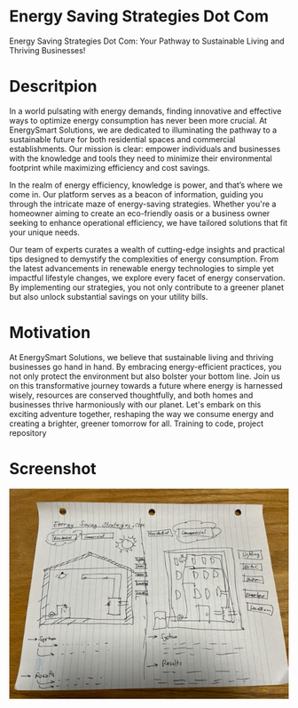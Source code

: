 # Energy Saving Strategies Dot Com
Energy Saving Strategies Dot Com: Your Pathway to Sustainable Living and Thriving Businesses!
# Descritpion
In a world pulsating with energy demands, finding innovative and effective ways to optimize energy consumption has never been more crucial. At EnergySmart Solutions, we are dedicated to illuminating the pathway to a sustainable future for both residential spaces and commercial establishments. Our mission is clear: empower individuals and businesses with the knowledge and tools they need to minimize their environmental footprint while maximizing efficiency and cost savings.

In the realm of energy efficiency, knowledge is power, and that’s where we come in. Our platform serves as a beacon of information, guiding you through the intricate maze of energy-saving strategies. Whether you're a homeowner aiming to create an eco-friendly oasis or a business owner seeking to enhance operational efficiency, we have tailored solutions that fit your unique needs.

Our team of experts curates a wealth of cutting-edge insights and practical tips designed to demystify the complexities of energy consumption. From the latest advancements in renewable energy technologies to simple yet impactful lifestyle changes, we explore every facet of energy conservation. By implementing our strategies, you not only contribute to a greener planet but also unlock substantial savings on your utility bills.
# Motivation
At EnergySmart Solutions, we believe that sustainable living and thriving businesses go hand in hand. By embracing energy-efficient practices, you not only protect the environment but also bolster your bottom line. Join us on this transformative journey towards a future where energy is harnessed wisely, resources are conserved thoughtfully, and both homes and businesses thrive harmoniously with our planet. Let's embark on this exciting adventure together, reshaping the way we consume energy and creating a brighter, greener tomorrow for all.
Training to code, project repository
# Screenshot
![screenshotimg](/image0.jpeg)

